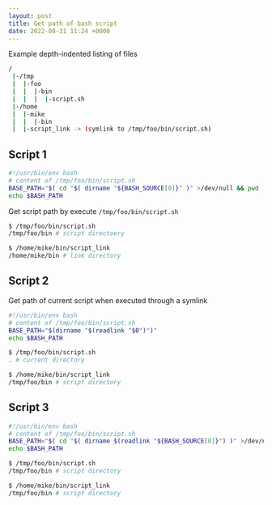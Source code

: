 ```yaml
---
layout: post
title: Get path of bash script
date: 2022-08-31 11:24 +0000
---
```





Example depth-indented listing of files

```bash
/
 |-/tmp
 |  |-foo
 |  |  |-bin
 |  |  |  |-script.sh
 |-/home
 |  |-mike
 |  |  |-bin
 |  |-script_link -> (symlink to /tmp/foo/bin/script.sh)
```

## Script 1


```bash
#!/usr/bin/env bash
# content of /tmp/foo/bin/script.sh
BASE_PATH="$( cd "$( dirname "${BASH_SOURCE[0]}" )" >/dev/null && pwd )"
echo $BASH_PATH
```

Get script path by execute `/tmp/foo/bin/script.sh`
```bash
$ /tmp/foo/bin/script.sh
/tmp/foo/bin # script directoery

$ /home/mike/bin/script_link
/home/mike/bin # link directory
```

## Script 2
Get path of current script when executed through a symlink
```bash
#!/usr/bin/env bash
# content of /tmp/foo/bin/script.sh
BASE_PATH="$(dirname "$(readlink "$0")")"
echo $BASH_PATH
```


```bash
$ /tmp/foo/bin/script.sh
. # current directory

$ /home/mike/bin/script_link
/tmp/foo/bin # script directory
```

## Script 3

```bash
#!/usr/bin/env bash
# content of /tmp/foo/bin/script.sh
BASE_PATH="$( cd "$( dirname $(readlink "${BASH_SOURCE[0]}") )" >/dev/null && pwd )"
echo $BASH_PATH
```

```bash
$ /tmp/foo/bin/script.sh
/tmp/foo/bin # script directory

$ /home/mike/bin/script_link
/tmp/foo/bin # script directory
```








